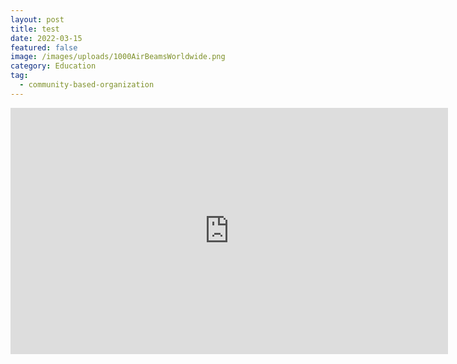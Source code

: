 ```yaml
---
layout: post
title: test
date: 2022-03-15
featured: false
image: /images/uploads/1000AirBeamsWorldwide.png
category: Education
tag:
  - community-based-organization
---
```

<iframe width="700" height="394" src="https://www.youtube.com/embed/uyVWYWLMvjQ" title="YouTube video player" frameborder="0" allow="accelerometer; autoplay; clipboard-write; encrypted-media; gyroscope; picture-in-picture" allowfullscreen></iframe>